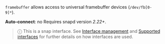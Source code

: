 `framebuffer` allows access to universal framebuffer devices (`/dev/fb[0-9]*`).

**Auto-connect**: no
Requires snapd version _2.22+_.

> ⓘ  This is a snap interface. See [Interface management](/t/interface-management/6154) and [Supported interfaces](/t/supported-interfaces/7744) for further details on how interfaces are used.